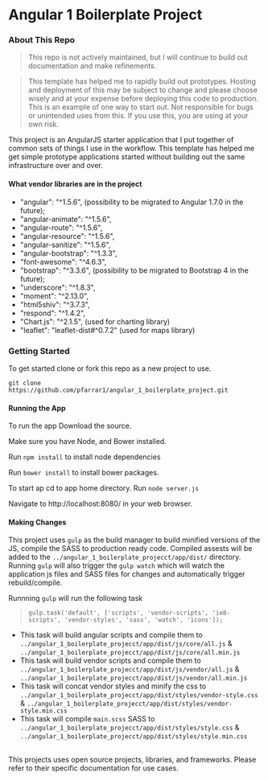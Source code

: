 # Angular 1 Boilerplate Project

### About This Repo

> This repo is not actively maintained, but I will continue to build out documentation and make refinements. 

> This template has helped me to rapidly build out prototypes. Hosting and deployment of this may be subject to change and please choose wisely and at your expense before deploying this code to production. This is an example of one way to start out. Not responsible for bugs or unintended uses from this. If you use this, you are using at your own risk.

This project is an AngularJS starter application that I put together of common sets of things I use in the workflow. This template has helped me get simple prototype applications started without building out the same infrastructure over and over. 

#### What vendor libraries are in the project

* "angular": "^1.5.6", (possibility to be migrated to Angular 1.7.0 in the future);
* "angular-animate": "^1.5.6",
* "angular-route": "^1.5.6",
* "angular-resource": "^1.5.6",
* "angular-sanitize": "^1.5.6",
* "angular-bootstrap": "^1.3.3",
* "font-awesome": "^4.6.3",
* "bootstrap": "^3.3.6", (possibility to be migrated to Bootstrap 4 in the future);
* "underscore": "^1.8.3",
* "moment": "^2.13.0",
* "html5shiv": "^3.7.3",
* "respond": "^1.4.2",
* "Chart.js": "^2.1.5", (used for charting library)
* "leaflet": "leaflet-dist#^0.7.2" (used for maps library)

### Getting Started

To get started clone or fork this repo as a new project to use. 

`git clone https://github.com/pfarrar1/angular_1_boilerplate_project.git`

#### Running the App

To run the app 
Download the source. 

Make sure you have Node, and Bower installed. 

Run `npm install` to install node dependencies

Run `bower install` to install bower packages. 

To start ap cd to app home directory. 
Run `node server.js` 

Navigate to http://localhost:8080/ in your web browser.

#### Making Changes

This project uses `gulp` as the build manager to build minified versions of the JS, compile the SASS to production ready code. Compiled assests will be added to the `../angular_1_boilerplate_projecct/app/dist/` directory. Running `gulp` will also trigger the `gulp watch` which will watch the application js files and SASS files for changes and automatically trigger rebuild/compile.

Runnning `gulp` will run the following task 

> `gulp.task('default', ['scripts', 'vendor-scripts', 'ie8-scripts', 'vendor-styles', 'sass', 'watch', 'icons']);`

* This task will build angular scripts and compile them to `../angular_1_boilerplate_projecct/app/dist/js/core/all.js` & `../angular_1_boilerplate_projecct/app/dist/js/core/all.min.js`
* This task will build vendor scripts and compile them to `../angular_1_boilerplate_projecct/app/dist/js/vendor/all.js` & `../angular_1_boilerplate_projecct/app/dist/js/vendor/all.min.js`
* This task will concat vendor styles and minify the css to `../angular_1_boilerplate_projecct/app/dist/styles/vendor-style.css` & `../angular_1_boilerplate_projecct/app/dist/styles/vendor-style.min.css`
* This task will compile `main.scss` SASS to `../angular_1_boilerplate_projecct/app/dist/styles/style.css` & `../angular_1_boilerplate_projecct/app/dist/styles/style.min.css`

##
This projects uses open source projects, libraries, and frameworks. Please refer to their specific documentation for use cases. 
